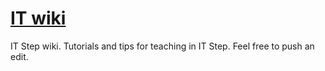 # [IT wiki](https://itwiki.vercel.app)

IT Step wiki. Tutorials and tips for teaching in IT Step. Feel free to push an edit.
